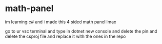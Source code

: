 # math-panel
im learning c# and i made this 4 sided math panel lmao

go to ur vsc terminal and type in dotnet new console and delete the pin and delete the csproj file and replace it with the ones in the repo

